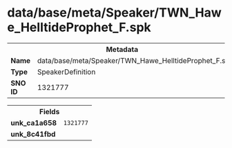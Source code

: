 <h1>data/base/meta/Speaker/TWN_Hawe_HelltideProphet_F.spk</h1><table><tr><th colspan="100%">Metadata</th></tr><tr><td><b>Name</b></td><td>data/base/meta/Speaker/TWN_Hawe_HelltideProphet_F.spk</td></tr><tr><td><b>Type</b></td><td>SpeakerDefinition</td></tr><tr><td><b>SNO ID</b></td><td>1321777</td></tr></table>

<table><tr><th colspan="100%">Fields</th></tr><tr><td><b>unk_ca1a658</b></td><td><code>1321777</code></td></tr><tr><td><b>unk_8c41fbd</b></td><td></td></tr></table>

